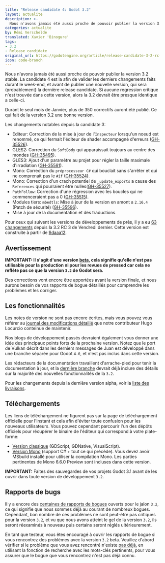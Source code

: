 ```yaml
---
title: "Release candidate 4: Godot 3.2"
layout: actualite
description: >-
  Nous n'avons jamais été aussi proche de pouvoir publier la version 3.2 stable. La candidate 4 est la afin de valider les derniers changements faits durant le week-end, et avant de publier une nouvelle version, qui sera (probablement) la dernière release candidate. Si aucune regression critique n'est trouvée dans cette version, alors la 3.2 devrait être presque identique a celle-ci.
categories: actualite
by: Rémi Verschelde 
translated: Xavier 'Binogure'
tags:
- 3.2
- Release candidate
original_url: https://godotengine.org/article/release-candidate-3-2-rc-4
icon: code-branch
---
```

Nous n'avons jamais été aussi proche de pouvoir publier la version 3.2 stable. La candidate 4 est la afin de valider les derniers changements faits durant le week-end, et avant de publier une nouvelle version, qui sera (probablement) la dernière release candidate. Si aucune regression critique n'est trouvée dans cette version, alors la 3.2 devrait être presque identique a celle-ci.

Durant le seul mois de Janvier, plus de 350 correctifs auront été publié. Ce qui fait de la version 3.2 une bonne version.

Les changements notables depuis la candidate 3:
- Editeur: Correction de la mise à jour de l'`Inspecteur` lorsqu'un noeud est renommé, ce qui fermait l'éditeur de shader accompagné d'erreurs ([GH-35526](https://github.com/godotengine/godot/pull/35526)).
- GLES2: Correction du `SoftBody` qui apparaissait toujours au centre des mondes ([GH-35495](https://github.com/godotengine/godot/pull/35495)).
- GLES3: Ajout d'un paramètre au projet pour régler la taille maximale d'irradiation ([GH-35561](https://github.com/godotengine/godot/pull/35561)).
- Mono: Correction du `préprocesseur C#` qui bouclait sans s'arrêter et qui ne comprenait pas le `#if` ([GH-35524](https://github.com/godotengine/godot/pull/35524)).
- Mono: Correction d'un crach potentiel de `_update_exports` a cause des `References` qui pourraient être nulles([GH-35527](https://github.com/godotengine/godot/pull/35527)).
- `PathFollow`: Correction d'une régression avec les boucles qui ne commenceraient pas a 0 ([GH-35515](https://github.com/godotengine/godot/pull/35515)).
- Modules tiers: `mbedtls`: Mise à jour de la version en amont a `2.16.4` (Patch de sécurité) ([GH-35596](https://github.com/godotengine/godot/pull/35596)).
- Mise à jour de la documentation et des traductions

Pour ceux qui suivent les versions de développements de près, il y a eu [63 changements](https://github.com/godotengine/godot/compare/8a7a216be5dfbd8e2b7f32c39a92bbecec9306ca...9daaa12bae0cd3637da8f401333b3bc522aee66e) depuis la 3.2 RC 3 de Vendredi dernier. Cette version est construite à partir de [9daaa12](https://github.com/godotengine/godot/commit/9daaa12bae0cd3637da8f401333b3bc522aee66e).

## Avertissement
**IMPORTANT: Il s'agit d'une version [beta](https://en.wikipedia.org/wiki/Software_release_life_cycle#Beta), cela signifie qu'elle n'est pas utilisable pour la production ni pour les revues de pressed car cela ne reflète pas ce que la version `3.2` de Godot sera.**

Des corrections vont encore être apportées avant la version finale, et nous aurons besoin de vos rapports de bogue détaillés pour comprendre les problèmes et les corriger.

## Les fonctionnalités
Les notes de version ne sont pas encore écrites, mais vous pouvez vous référer au [journal des modifications détaillé](https://github.com/godotengine/godot/blob/master/CHANGELOG.md) que notre contributeur Hugo Locurcio conteinue de maintenir.

Nos blogs de développement passés devraient également vous donner une idée des principaux points forts de la prochaine version. Notez que le port de Vulkan décrit dans les derniers messages de Juan est développé dans une branche séparée pour Godot `4.0`, et n'est pas inclus dans cette version.

Les rédacteurs de la documentation travaillent d'arrache-pied pour tenir la documentation à jour, et la [dernière branche](https://docs.godotengine.org/fr/latest/) devrait déjà inclure des détails sur la majorité des nouvelles fonctionnalités de la `3.2`.

Pour les changements depuis la dernière version alpha, voir la [liste des livraisons](https://github.com/godotengine/godot/compare/8a7a216be5dfbd8e2b7f32c39a92bbecec9306ca...9daaa12bae0cd3637da8f401333b3bc522aee66e).

## Téléchargements
Les liens de téléchargement ne figurent pas sur la page de téléchargement officielle pour l'instant et cela afin d'éviter toute confusion pour les nouveaux utilisateurs. Vous pouvez cependant parcourir l'un des dépôts officiels pour récupérer le binaire de l'éditeur qui correspond à votre plate-forme:

- [Version classique](https://downloads.tuxfamily.org/godotengine/3.2/rc4/) (GDScript, GDNative, VisualScript).
- [Version Mono](https://downloads.tuxfamily.org/godotengine/3.2/rc4/mono/) (support C# + tout ce qui précède). Vous devez avoir MSbuild installé pour utiliser la compilation Mono. Les parties pertinentes de Mono 6.6.0 Preview sont incluses dans cette version.

**IMPORTANT:** Faites des sauvegardes de vos projets Godot 3.1 avant de les ouvrir dans toute version de développement `3.2`.

## Rapports de bugs
Il y a encore des [centaines de rapports de bogues](https://github.com/godotengine/godot/issues?utf8=%E2%9C%93&q=is%3Aopen+is%3Aissue+milestone%3A3.2+label%3Abug+) ouverts pour le jalon `3.2`, ce qui signifie que nous sommes déjà au courant de nombreux bogues. Cependant, bon nombre de ces problèmes ne sont peut-être pas critiques pour la version `3.2`, et vu que nous avons atteint le gel de la version `3.2`, ils seront réexaminés à nouveau puis certains seront réglés ultérieurement.

En tant que testeur, vous êtes encouragé à ouvrir les rapports de bogue si vous rencontrez des problèmes avec la version `3.2` beta. Veuillez d'abord vérifier si le problème que vous avez rencontré n'existe [pas déjà](https://github.com/godotengine/godot/issues), en utilisant la fonction de recherche avec les mots-clés pertinents, pour vous assurer que le bogue que vous rencontrez n'est pas déjà connu.
